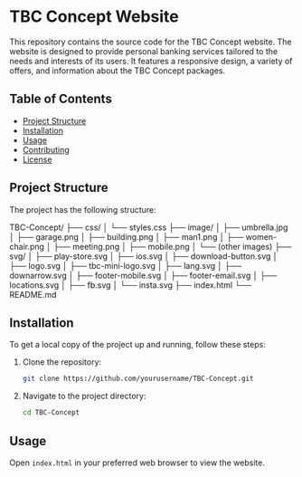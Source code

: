 # TBC Concept Website

This repository contains the source code for the TBC Concept website. The website is designed to provide personal banking services tailored to the needs and interests of its users. It features a responsive design, a variety of offers, and information about the TBC Concept packages.

## Table of Contents

- [Project Structure](#project-structure)
- [Installation](#installation)
- [Usage](#usage)
- [Contributing](#contributing)
- [License](#license)

## Project Structure

The project has the following structure:

TBC-Concept/
├── css/
│ └── styles.css
├── image/
│ ├── umbrella.jpg
│ ├── garage.png
│ ├── building.png
│ ├── man1.png
│ ├── women-chair.png
│ ├── meeting.png
│ ├── mobile.png
│ └── (other images)
├── svg/
│ ├── play-store.svg
│ ├── ios.svg
│ ├── download-button.svg
│ ├── logo.svg
│ ├── tbc-mini-logo.svg
│ ├── lang.svg
│ ├── downarrow.svg
│ ├── footer-mobile.svg
│ ├── footer-email.svg
│ ├── locations.svg
│ ├── fb.svg
│ └── insta.svg
├── index.html
└── README.md

## Installation

To get a local copy of the project up and running, follow these steps:

1. Clone the repository:
   ```bash
   git clone https://github.com/yourusername/TBC-Concept.git
   ```
2. Navigate to the project directory:
   ```bash
   cd TBC-Concept
   ```

## Usage

Open `index.html` in your preferred web browser to view the website.
